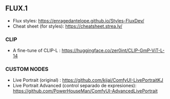 ## FLUX.1

- Flux styles: https://enragedantelope.github.io/Styles-FluxDev/   
- Cheat sheet (for styles): https://cheatsheet.strea.ly/   


### CLIP

- A fine-tune of CLIP-L : https://huggingface.co/zer0int/CLIP-GmP-ViT-L-14

### CUSTOM NODES

- Live Portrait (original) : https://github.com/kijai/ComfyUI-LivePortraitKJ
- Live Portrait Advanced (control separado de expresiones): https://github.com/PowerHouseMan/ComfyUI-AdvancedLivePortrait
